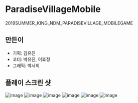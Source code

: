 # ParadiseVillageMobile
2019SUMMER_KING_NDM_PARADISEVILLAGE_MOBILEGAME

## 만든이
 - 기획: 김유진
 - 코더: 박유진, 이효정
 - 그래픽: 박서희

## 플레이 스크린 샷

![image](https://user-images.githubusercontent.com/29905149/84489423-accb2b00-acdc-11ea-846e-985ab57abfe3.png)
![image](https://user-images.githubusercontent.com/29905149/84489451-b81e5680-acdc-11ea-8042-4425be5eec0f.png)
![image](https://user-images.githubusercontent.com/29905149/84489478-bfddfb00-acdc-11ea-9ca7-09c8762f1414.png)
![image](https://user-images.githubusercontent.com/29905149/84489497-c5d3dc00-acdc-11ea-9d19-0f6e306c7f44.png)
![image](https://user-images.githubusercontent.com/29905149/84489531-cbc9bd00-acdc-11ea-955d-2e8cf8172887.png)
![image](https://user-images.githubusercontent.com/29905149/84489555-d3896180-acdc-11ea-8c43-3db0eccb2e91.png)
